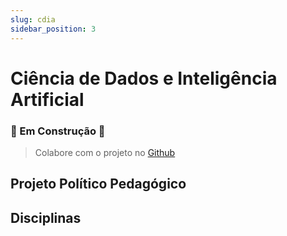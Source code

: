 ```yaml
---
slug: cdia
sidebar_position: 3
---
```


# Ciência de Dados e Inteligência Artificial

### 🚧 Em Construção 🚧
> Colabore com o projeto no [Github](https://github.com/convergencia-xyz/portal)

## Projeto Político Pedagógico

## Disciplinas
